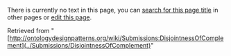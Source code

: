 There is currently no text in this page, you can [search for this page title](http://ontologydesignpatterns.org/wiki/Special:Search/DisjointnessOfComplement "Special:Search/DisjointnessOfComplement") in other pages or [edit this page](http://ontologydesignpatterns.org/wiki/index.php?title=Submissions:DisjointnessOfComplement&action=edit "http://ontologydesignpatterns.org/wiki/index.php?title=Submissions:DisjointnessOfComplement&action=edit").






Retrieved from "[http://ontologydesignpatterns.org/wiki/Submissions:DisjointnessOfComplement](../Submissions/DisjointnessOfComplement)"